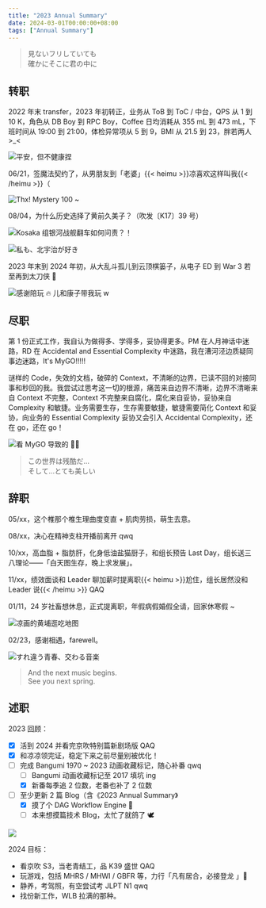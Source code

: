 ```yaml
---
title: "2023 Annual Summary"
date: 2024-03-01T00:00:00+08:00
tags: ["Annual Summary"]
---
```


> 見ないフリしていても  
> 確かにそこに君の中に

## 转职

2022 年末 transfer，2023 年初转正，业务从 ToB 到 ToC / 中台，QPS 从 1 到 10 K，角色从 DB Boy 到 RPC Boy，Coffee 日均消耗从 355 mL 到 473 mL，下班时间从 19:00 到 21:00，体检异常项从 5 到 9，BMI 从 21.5 到 23，胖若两人 >_<

![](/images/2023-annual-summary/01.jpg "平安，但不健康捏")

06/21，签魔法契约了，从男朋友到「老婆」{{< heimu >}}凉喜欢这样叫我{{< /heimu >}}（

![](/images/2023-annual-summary/02.jpg "Thx! Mystery 100 ~")

08/04，为什么历史选择了黄前久美子？（吹发〔K17〕39 号）

![](/images/2023-annual-summary/03.png "Kosaka 组银河战舰翻车如何问责？！")

![](/images/2023-annual-summary/04.jpg "私も、北宇治が好き")

2023 年末到 2024 年初，从大乱斗孤儿到云顶棋篓子，从电子 ED 到 War 3 若至再到太刀侠 🦐

![](/images/2023-annual-summary/05.png "感谢陪玩 🔥 儿和康子带我玩 w")

## 尽职

第 1 份正式工作，我自认为做得多、学得多，妥协得更多。PM 在人月神话中迷路，RD 在 Accidental and Essential Complexity 中迷路，我在漕河泾边质疑同事边迷路，It's MyGO!!!!!

谜样的 Code，失效的文档，破碎的 Context，不清晰的边界，已读不回的对接同事和秒回的我。我尝试过思考这一切的根源，痛苦来自边界不清晰，边界不清晰来自 Context 不完整，Context 不完整来自腐化，腐化来自妥协，妥协来自 Complexity 和敏捷。业务需要生存，生存需要敏捷，敏捷需要简化 Context 和妥协，向业务的 Essential Complexity 妥协又会引入 Accidental Complexity，还在 go，还在 go！

![](/images/2023-annual-summary/06.jpg "看 MyGO 导致的 ☝🏻")

> この世界は残酷だ…  
> そして…とても美しい

## 辞职

05/xx，这个椎那个椎生理曲度变直 + 肌肉劳损，萌生去意。

08/xx，决心在精神支柱开播前离开 qwq

10/xx，高血脂 + 脂肪肝，化身低油盐猫厨子，和组长预告 Last Day，组长送三八理论——「白天图生存，晚上求发展」。

11/xx，绩效面谈和 Leader 聊加薪时提离职{{< heimu >}}尬住，组长居然没和 Leader 说{{< /heimu >}} QAQ

01/11，24 岁社畜想休息，正式提离职，年假病假婚假全请，回家休寒假 ~

![](/images/2023-annual-summary/07.jpg "凉画的黄埔逛吃地图")

02/23，感谢相遇，farewell。

![](/images/2023-annual-summary/08.jpg "すれ違う青春、交わる音楽")

> And the next music begins.  
> See you next spring.

## 述职

2023 回顾：

- [x] 活到 2024 并看完京吹特别篇新剧场版 QAQ
- [x] 和凉凉领完证，稳定下来之前尽量别被优化！
- [ ] 完成 Bangumi 1970 ~ 2023 动画收藏标记，随心补番 qwq
    - [ ] Bangumi 动画收藏标记至 2017 填坑 ing
    - [x] 新番每季追 2 位数，老番也补了 2 位数
- [ ] 至少更新 2 篇 Blog（含《2023 Annual Summary》
    - [x] 摸了个 DAG Workflow Engine 🦀
    - [ ] 本来想摸篇技术 Blog，太忙了就鸽了 🕊

[![](https://github-readme-stats.vercel.app/api/pin/?username=makisevon&repo=dag-flow&show_owner=true&hide_border=true)](https://github.com/makisevon/dag-flow)

2024 目标：

- 看京吹 S3，当老青结工，品 K39 盛世 QAQ
- 玩游戏，包括 MHRS / MHWI / GBFR 等，力行「凡有居合，必接登龙 」🦐
- 静养，考驾照，有空尝试考 JLPT N1 qwq
- 找份新工作，WLB 拉满的那种。
